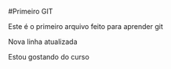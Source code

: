 
#Primeiro GIT

Este é o primeiro arquivo feito para aprender git

Nova linha atualizada

Estou gostando do curso
